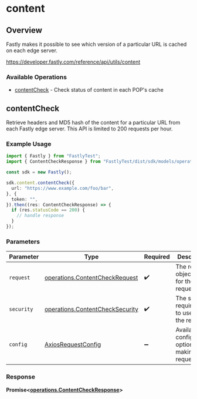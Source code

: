 # content

## Overview

Fastly makes it possible to see which version of a particular URL is cached on each edge server.

<https://developer.fastly.com/reference/api/utils/content>
### Available Operations

* [contentCheck](#contentcheck) - Check status of content in each POP's cache

## contentCheck

Retrieve headers and MD5 hash of the content for a particular URL from each Fastly edge server. This API is limited to 200 requests per hour.

### Example Usage

```typescript
import { Fastly } from "FastlyTest";
import { ContentCheckResponse } from "FastlyTest/dist/sdk/models/operations";

const sdk = new Fastly();

sdk.content.contentCheck({
  url: "https://www.example.com/foo/bar",
}, {
  token: "",
}).then((res: ContentCheckResponse) => {
  if (res.statusCode == 200) {
    // handle response
  }
});
```

### Parameters

| Parameter                                                                          | Type                                                                               | Required                                                                           | Description                                                                        |
| ---------------------------------------------------------------------------------- | ---------------------------------------------------------------------------------- | ---------------------------------------------------------------------------------- | ---------------------------------------------------------------------------------- |
| `request`                                                                          | [operations.ContentCheckRequest](../../models/operations/contentcheckrequest.md)   | :heavy_check_mark:                                                                 | The request object to use for the request.                                         |
| `security`                                                                         | [operations.ContentCheckSecurity](../../models/operations/contentchecksecurity.md) | :heavy_check_mark:                                                                 | The security requirements to use for the request.                                  |
| `config`                                                                           | [AxiosRequestConfig](https://axios-http.com/docs/req_config)                       | :heavy_minus_sign:                                                                 | Available config options for making requests.                                      |


### Response

**Promise<[operations.ContentCheckResponse](../../models/operations/contentcheckresponse.md)>**

